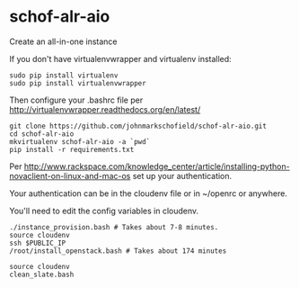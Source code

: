 schof-alr-aio
=============

Create an all-in-one instance


If you don't have virtualenvwrapper and virtualenv installed:

```
sudo pip install virtualenv
sudo pip install virtualenvwrapper
```

Then configure your .bashrc file per http://virtualenvwrapper.readthedocs.org/en/latest/


```
git clone https://github.com/johnmarkschofield/schof-alr-aio.git
cd schof-alr-aio
mkvirtualenv schof-alr-aio -a `pwd`
pip install -r requirements.txt
```

Per http://www.rackspace.com/knowledge_center/article/installing-python-novaclient-on-linux-and-mac-os set up your authentication.

Your authentication can be in the cloudenv file or in ~/openrc or anywhere.

You'll need to edit the config variables in cloudenv.


```
./instance_provision.bash # Takes about 7-8 minutes.
source cloudenv
ssh $PUBLIC_IP
/root/install_openstack.bash # Takes about 174 minutes
```




```
source cloudenv
clean_slate.bash
```